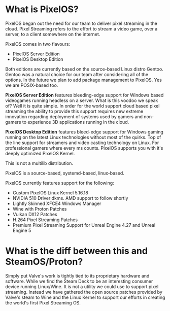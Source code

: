 # What is PixelOS?

PixelOS began out the need for our team to deliver pixel streaming in the cloud. Pixel Streaming refers to the effort to stream a video game, over a server, to a client somewhere on the internet.

PixelOS comes in two flavours:
- PixelOS Server Edition
- PixelOS Desktop Edition

Both editions are currently based on the source-based Linux distro Gentoo. Gentoo was a natural choice for our team after considering all of the options. In the future we plan to add package management to PixelOS. Yes we are POSIX-based too.

**PixelOS Server Edition** features bleeding-edge support for Windows based videogames running headless on a server. What is this voodoo we speak of? Well it is quite simple. In order for the world support cloud based pixel streaming the ability to provide this support requires new extreme innovation regarding deployment of systems used by gamers and non-gamers to experience 3D applications running in the cloud.

**PixelOS Desktop Edition** features bleed-edge support for Windows gaming running on the latest Linux technologies without most of the quirks. Top of the line support for streamers and video casting technology on Linux. For professional gamers where every ms counts. PixelOS supports you with it's deeply optimized PixelOS Kernel.

This is not a multilib distribution.

PixelOS is a source-based, systemd-based, linux-based.

PixelOS currently features support for the following:
- Custom PixelOS Linux Kernel 5.16.18
- NVIDIA 510 Driver dkms. AMD support to follow shortly
- Lightly Skinned XFCE4 Windows Manager
- Wine with Proton Patches
- Vulkan DX12 Patches
- H.264 Pixel Streaming Patches
- Premium Pixel Streaming Support for Unreal Engine 4.27 and Unreal Engine 5

# What is the diff between this and SteamOS/Proton?

Simply put Valve's work is tightly tied to its proprietary hardware and software. While we find the Steam Deck to be an interesting consumer device running Linux/Wine. It is not a utility we could use to support pixel streaming. Instead we have gathered the open source patches provided by Valve's steam to Wine and the Linux Kernel to support our efforts in creating the world's first Pixel Streaming OS. 
